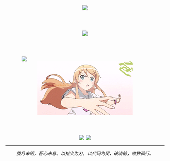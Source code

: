 <!-- 🌙 胧月打字机欢迎语 -->
<p align="center">
  <img src="https://readme-typing-svg.demolab.com?font=Fira+Code&size=24&duration=3000&pause=800&color=B388EB&center=true&vCenter=true&multiline=true&width=600&height=60&lines=Under+the+Hazy+Moonlight...;I+code+in+silence+but+not+without+purpose." />
</p>

<br><br>

<!-- 🌊 波浪分隔 · 朦胧月光色 -->
<p align="center">
  <img src="https://capsule-render.vercel.app/api?type=waving&color=0:b388eb,100:7c5cc4&height=100&section=header&text=月下编程者&fontSize=32&fontColor=ffffff" />
</p>

<br><br>

<!-- 💻 技术图 & Kirino 动图布局 -->
<div style="display: flex; justify-content: space-around; align-items: center; flex-wrap: wrap;">

  <!-- 技术图 -->
  <img src="https://github-readme-stats.vercel.app/api/top-langs/?username=你的用户名&layout=compact&theme=radical" width="400"/>

  <!-- 动图（可替换） -->
  <img src="./assets/kirino.gif" width="300"/>

</div>

<br><br>

<!-- 🛡️ 中二徽章区 -->
<p align="center">
  <img src="https://img.shields.io/badge/孤月下的编程者-沉默前行-purple?style=for-the-badge&logo=codeforces" />
  <img src="https://img.shields.io/badge/代码即信仰-不灭之火-ff77ff?style=for-the-badge&logo=visualstudiocode" />
</p>

---

<!-- 🥀 胧月宣言 -->
<p align="center"><i>
  胧月未明，吾心未息。以指尖为刃，以代码为契，破晓前，唯独孤行。
</i></p>
